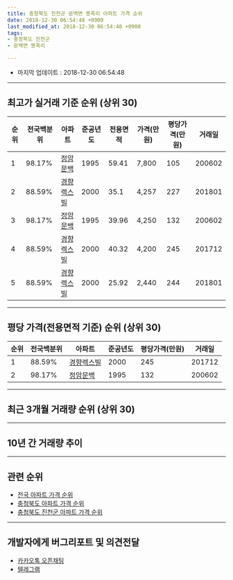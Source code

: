 ```yaml
---
title: 충청북도 진천군 문백면 봉죽리 아파트 가격 순위
date: 2018-12-30 06:54:48 +0900
last_modified_at: 2018-12-30 06:54:48 +0900
tags:
- 충청북도 진천군
- 문백면 봉죽리

---
```


* 마지막 업데이트 : 2018-12-30 06:54:48

---

## 최고가 실거래 기준 순위 (상위 30)


|순위|전국백분위|아파트|준공년도|전용면적|가격(만원)|평당가격(만원)|거래일|
|---|---|---|---|---|---|---|---|
|1|98.17%|[정암문백](https://search.naver.com/search.naver?query=%EC%B6%A9%EC%B2%AD%EB%B6%81%EB%8F%84+%EC%A7%84%EC%B2%9C%EA%B5%B0+%EB%AC%B8%EB%B0%B1%EB%A9%B4+%EB%B4%89%EC%A3%BD%EB%A6%AC+%EC%A0%95%EC%95%94%EB%AC%B8%EB%B0%B1)|1995|59.41|7,800|105|200602|
|2|88.59%|[경향렉스빌](https://search.naver.com/search.naver?query=%EC%B6%A9%EC%B2%AD%EB%B6%81%EB%8F%84+%EC%A7%84%EC%B2%9C%EA%B5%B0+%EB%AC%B8%EB%B0%B1%EB%A9%B4+%EB%B4%89%EC%A3%BD%EB%A6%AC+%EA%B2%BD%ED%96%A5%EB%A0%89%EC%8A%A4%EB%B9%8C)|2000|35.1|4,257|227|201801|
|3|98.17%|[정암문백](https://search.naver.com/search.naver?query=%EC%B6%A9%EC%B2%AD%EB%B6%81%EB%8F%84+%EC%A7%84%EC%B2%9C%EA%B5%B0+%EB%AC%B8%EB%B0%B1%EB%A9%B4+%EB%B4%89%EC%A3%BD%EB%A6%AC+%EC%A0%95%EC%95%94%EB%AC%B8%EB%B0%B1)|1995|39.96|4,250|132|200602|
|4|88.59%|[경향렉스빌](https://search.naver.com/search.naver?query=%EC%B6%A9%EC%B2%AD%EB%B6%81%EB%8F%84+%EC%A7%84%EC%B2%9C%EA%B5%B0+%EB%AC%B8%EB%B0%B1%EB%A9%B4+%EB%B4%89%EC%A3%BD%EB%A6%AC+%EA%B2%BD%ED%96%A5%EB%A0%89%EC%8A%A4%EB%B9%8C)|2000|40.32|4,200|245|201712|
|5|88.59%|[경향렉스빌](https://search.naver.com/search.naver?query=%EC%B6%A9%EC%B2%AD%EB%B6%81%EB%8F%84+%EC%A7%84%EC%B2%9C%EA%B5%B0+%EB%AC%B8%EB%B0%B1%EB%A9%B4+%EB%B4%89%EC%A3%BD%EB%A6%AC+%EA%B2%BD%ED%96%A5%EB%A0%89%EC%8A%A4%EB%B9%8C)|2000|25.92|2,440|244|201801|


---

## 평당 가격(전용면적 기준) 순위 (상위 30)


|순위|전국백분위|아파트|준공년도|평당가격(만원)|거래일|
|---|---|---|---|---|---|
|1|88.59%|[경향렉스빌](https://search.naver.com/search.naver?query=%EC%B6%A9%EC%B2%AD%EB%B6%81%EB%8F%84+%EC%A7%84%EC%B2%9C%EA%B5%B0+%EB%AC%B8%EB%B0%B1%EB%A9%B4+%EB%B4%89%EC%A3%BD%EB%A6%AC+%EA%B2%BD%ED%96%A5%EB%A0%89%EC%8A%A4%EB%B9%8C)|2000|245|201712|
|2|98.17%|[정암문백](https://search.naver.com/search.naver?query=%EC%B6%A9%EC%B2%AD%EB%B6%81%EB%8F%84+%EC%A7%84%EC%B2%9C%EA%B5%B0+%EB%AC%B8%EB%B0%B1%EB%A9%B4+%EB%B4%89%EC%A3%BD%EB%A6%AC+%EC%A0%95%EC%95%94%EB%AC%B8%EB%B0%B1)|1995|132|200602|


---

## 최근 3개월 거래량 순위 (상위 30)


<div style="width:100%;">
    <canvas id="deal_count_ranking" height="250"></canvas>
</div>


<script>
new Chart(document.getElementById("deal_count_ranking"), {
    type: 'horizontalBar',
    data: {
        labels: ['경향렉스빌'],
        datasets: [{
            label: '실거래 수',
            data: [7],
            borderColor: "rgba(255, 0, 128, 1)",
            backgroundColor: "rgba(255, 0, 128, 0.5)",
            fill: false,
        }]
    },
    options: {
        responsive: true,
        title: {
            display: true,
            text: '최근 3개월 거래량 순위'
        },
        tooltips: {
            mode: 'index',
            intersect: false,
            callbacks: {
                title: function(tooltipItems, data) {
                    return "실거래 수:";
                },
                label: function(tooltipItem, data) {
                    return data.labels[tooltipItem.index] + ": " + tooltipItem.xLabel;
                }
            }
        },
        hover: {
            mode: 'nearest',
            intersect: true
        },
        scales: {
            xAxes: [{
                display: true,
                scaleLabel: {
                    display: true,
                    labelString: '실거래 수'
                },
                ticks: {
                    suggestedMin: 0,
                }
            }],
            yAxes: [{
                display: true,
                ticks: {
                    autoSkip: false,
                    callback: function(value, index, values) {
                        if (value.length > 15)
                            return value.substr(0, 13) + "...";
                        else
                            return value;
                    }
                },
                scaleLabel: {
                    display: false,
                }
            }]
        }
    }
});

</script>


---

## 10년 간 거래량 추이


<div style="width:100%;">
    <canvas id="deal_progress" height="250"></canvas>
</div>

<script>
new Chart(document.getElementById("deal_progress"), {
    type: 'line',
    data: {
        labels: ['200812','200901','200902','200903','200904','200905','200906','200907','200908','200909','200910','200911','200912','201001','201002','201003','201004','201005','201006','201007','201008','201009','201010','201011','201012','201101','201102','201103','201104','201105','201106','201107','201108','201109','201110','201111','201112','201201','201202','201203','201204','201205','201206','201207','201208','201209','201210','201211','201212','201301','201302','201303','201304','201305','201306','201307','201308','201309','201310','201311','201312','201401','201402','201403','201404','201405','201406','201407','201408','201409','201410','201411','201412','201501','201502','201503','201504','201505','201506','201507','201508','201509','201510','201511','201512','201601','201602','201603','201604','201605','201606','201607','201608','201609','201610','201611','201612','201701','201702','201703','201704','201705','201706','201707','201708','201709','201710','201711','201712','201801','201802','201803','201804','201805','201806','201807','201808','201809','201810','201811','201812'],
        datasets: [{
            label: '실거래 수',
            pointRadius: 1,
            data: [2, 5, 0, 0, 1, 0, 2, 0, 6, 0, 11, 1, 0, 2, 0, 0, 0, 0, 1, 1, 0, 1, 1, 0, 0, 0, 0, 1, 1, 0, 1, 0, 1, 0, 1, 1, 0, 1, 2, 2, 1, 1, 0, 1, 8, 3, 2, 1, 0, 0, 0, 8, 1, 0, 2, 1, 0, 1, 1, 5, 7, 1, 2, 2, 9, 0, 4, 4, 2, 2, 2, 2, 0, 1, 0, 1, 0, 2, 1, 0, 0, 1, 0, 3, 2, 0, 0, 1, 1, 3, 2, 1, 0, 2, 1, 1, 0, 1, 0, 0, 0, 1, 3, 0, 1, 1, 0, 2, 1, 18, 1, 2, 0, 6, 1, 1, 1, 1, 3, 3, 1],
            borderColor: "rgba(255, 201, 14, 1)",
            backgroundColor: "rgba(255, 201, 14, 0.5)",
            fill: true,
        }]
    },
    options: {
        responsive: true,
        title: {
            display: true,
            text: '10년간 거래량 추이'
        },
        tooltips: {
            mode: 'index',
            intersect: false,
        },
        hover: {
            mode: 'nearest',
            intersect: true
        },
        scales: {
            xAxes: [{
                display: true,
                scaleLabel: {
                    display: true,
                    labelString: '년/월'
                }
            }],
            yAxes: [{
                display: true,
                ticks: {
                    suggestedMin: 0,
                },
                scaleLabel: {
                    display: true,
                    labelString: '실거래 수'
                }
            }]
        }
    }
});

</script>


---

## 관련 순위

- [전국 아파트 가격 순위](https://inasie.github.io/apt-ranking/전국)
- [충청북도 아파트 가격 순위](https://inasie.github.io/apt-ranking/충청북도)
- [충청북도 진천군 아파트 가격 순위](https://inasie.github.io/apt-ranking/충청북도-진천군)


---

## 개발자에게 버그리포트 및 의견전달

- [카카오톡 오픈채팅](https://open.kakao.com/o/gLJUAP4)
- [텔레그램](https://t.me/inasie)

